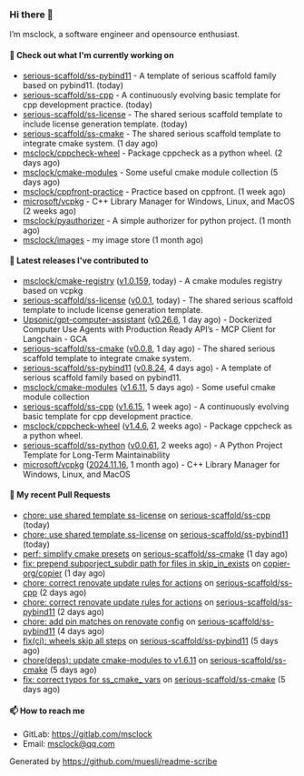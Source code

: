 ### Hi there 👋

I’m msclock, a software engineer and opensource enthusiast.

#### 👷 Check out what I'm currently working on

- [serious-scaffold/ss-pybind11](https://github.com/serious-scaffold/ss-pybind11) - A template of serious scaffold family based on pybind11. (today)
- [serious-scaffold/ss-cpp](https://github.com/serious-scaffold/ss-cpp) - A continuously evolving basic template for cpp development practice. (today)
- [serious-scaffold/ss-license](https://github.com/serious-scaffold/ss-license) - The shared serious scaffold template to include license generation template. (today)
- [serious-scaffold/ss-cmake](https://github.com/serious-scaffold/ss-cmake) - The shared serious scaffold template to integrate cmake system. (1 day ago)
- [msclock/cppcheck-wheel](https://github.com/msclock/cppcheck-wheel) - Package cppcheck as a python wheel. (2 days ago)
- [msclock/cmake-modules](https://github.com/msclock/cmake-modules) - Some useful cmake module collection (5 days ago)
- [msclock/cppfront-practice](https://github.com/msclock/cppfront-practice) - Practice based on cppfront. (1 week ago)
- [microsoft/vcpkg](https://github.com/microsoft/vcpkg) - C&#43;&#43; Library Manager for Windows, Linux, and MacOS (2 weeks ago)
- [msclock/pyauthorizer](https://github.com/msclock/pyauthorizer) - A simple authorizer for python project. (1 month ago)
- [msclock/images](https://github.com/msclock/images) - my image store (1 month ago)

#### 🔭 Latest releases I've contributed to

- [msclock/cmake-registry](https://github.com/msclock/cmake-registry) ([v1.0.159](https://github.com/msclock/cmake-registry/releases/tag/v1.0.159), today) - A cmake modules registry based on vcpkg
- [serious-scaffold/ss-license](https://github.com/serious-scaffold/ss-license) ([v0.0.1](https://github.com/serious-scaffold/ss-license/releases/tag/v0.0.1), today) - The shared serious scaffold template to include license generation template.
- [Upsonic/gpt-computer-assistant](https://github.com/Upsonic/gpt-computer-assistant) ([v0.26.6](https://github.com/Upsonic/gpt-computer-assistant/releases/tag/v0.26.6), 1 day ago) - Dockerized Computer Use Agents with Production Ready API’s - MCP Client for Langchain - GCA
- [serious-scaffold/ss-cmake](https://github.com/serious-scaffold/ss-cmake) ([v0.0.8](https://github.com/serious-scaffold/ss-cmake/releases/tag/v0.0.8), 1 day ago) - The shared serious scaffold template to integrate cmake system.
- [serious-scaffold/ss-pybind11](https://github.com/serious-scaffold/ss-pybind11) ([v0.8.24](https://github.com/serious-scaffold/ss-pybind11/releases/tag/v0.8.24), 4 days ago) - A template of serious scaffold family based on pybind11.
- [msclock/cmake-modules](https://github.com/msclock/cmake-modules) ([v1.6.11](https://github.com/msclock/cmake-modules/releases/tag/v1.6.11), 5 days ago) - Some useful cmake module collection
- [serious-scaffold/ss-cpp](https://github.com/serious-scaffold/ss-cpp) ([v1.6.15](https://github.com/serious-scaffold/ss-cpp/releases/tag/v1.6.15), 1 week ago) - A continuously evolving basic template for cpp development practice.
- [msclock/cppcheck-wheel](https://github.com/msclock/cppcheck-wheel) ([v1.4.6](https://github.com/msclock/cppcheck-wheel/releases/tag/v1.4.6), 2 weeks ago) - Package cppcheck as a python wheel.
- [serious-scaffold/ss-python](https://github.com/serious-scaffold/ss-python) ([v0.0.61](https://github.com/serious-scaffold/ss-python/releases/tag/v0.0.61), 2 weeks ago) - A Python Project Template for Long-Term Maintainability
- [microsoft/vcpkg](https://github.com/microsoft/vcpkg) ([2024.11.16](https://github.com/microsoft/vcpkg/releases/tag/2024.11.16), 1 month ago) - C&#43;&#43; Library Manager for Windows, Linux, and MacOS

#### 🔨 My recent Pull Requests

- [chore: use shared template ss-license](https://github.com/serious-scaffold/ss-cpp/pull/429) on [serious-scaffold/ss-cpp](https://github.com/serious-scaffold/ss-cpp) (today)
- [chore: use shared template ss-license](https://github.com/serious-scaffold/ss-pybind11/pull/79) on [serious-scaffold/ss-pybind11](https://github.com/serious-scaffold/ss-pybind11) (today)
- [perf: simplify cmake presets](https://github.com/serious-scaffold/ss-cmake/pull/15) on [serious-scaffold/ss-cmake](https://github.com/serious-scaffold/ss-cmake) (1 day ago)
- [fix: prepend subporject_subdir path for files in skip_in_exists](https://github.com/copier-org/copier/pull/1896) on [copier-org/copier](https://github.com/copier-org/copier) (1 day ago)
- [chore: correct renovate update rules for actions](https://github.com/serious-scaffold/ss-cpp/pull/427) on [serious-scaffold/ss-cpp](https://github.com/serious-scaffold/ss-cpp) (2 days ago)
- [chore: correct renovate update rules for actions](https://github.com/serious-scaffold/ss-pybind11/pull/78) on [serious-scaffold/ss-pybind11](https://github.com/serious-scaffold/ss-pybind11) (2 days ago)
- [chore: add pin matches on renovate config](https://github.com/serious-scaffold/ss-pybind11/pull/71) on [serious-scaffold/ss-pybind11](https://github.com/serious-scaffold/ss-pybind11) (4 days ago)
- [fix(ci): wheels skip all steps](https://github.com/serious-scaffold/ss-pybind11/pull/69) on [serious-scaffold/ss-pybind11](https://github.com/serious-scaffold/ss-pybind11) (5 days ago)
- [chore(deps): update cmake-modules to v1.6.11](https://github.com/serious-scaffold/ss-cmake/pull/12) on [serious-scaffold/ss-cmake](https://github.com/serious-scaffold/ss-cmake) (5 days ago)
- [fix: correct typos for ss_cmake_ vars](https://github.com/serious-scaffold/ss-cmake/pull/11) on [serious-scaffold/ss-cmake](https://github.com/serious-scaffold/ss-cmake) (5 days ago)

#### 📫 How to reach me

- GitLab: https://gitlab.com/msclock
- Email: msclock@qq.com

Generated by https://github.com/muesli/readme-scribe
